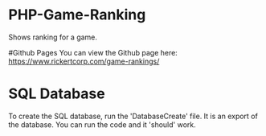 # PHP-Game-Ranking
Shows ranking for a game.

#Github Pages
You can view the Github page here: https://www.rickertcorp.com/game-rankings/

# SQL Database
To create the SQL database, run the 'DatabaseCreate' file. It is an export of the database. You can run the code and it 'should' work.
